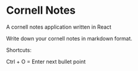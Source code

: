# Cornell Notes
A cornell notes application written in React

Write down your cornell notes in markdown format.

Shortcuts:

Ctrl + O = Enter next bullet point
